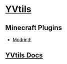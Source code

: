 # [YVtils](https://yvtils.net)

## Minecraft Plugins

- [Modrinth](https://modrinth.com/organization/yvtils)

## [YVtils Docs](https://docs.yvtils.net)
